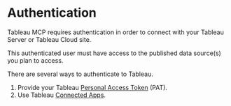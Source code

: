 # Authentication

Tableau MCP requires authentication in order to connect with your Tableau Server or Tableau Cloud
site.

This authenticated user must have access to the published data source(s) you plan to access.

There are several ways to authenticate to Tableau.

1. Provide your Tableau [Personal Access Token](pat.md) (PAT).
2. Use Tableau [Connected Apps](direct-trust.md).
